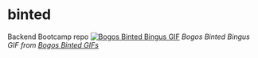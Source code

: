 # binted
Backend Bootcamp repo
[![Bogos Binted Bingus GIF](https://media.tenor.com/images/6ec16e25f02929d47321d23c2db65868/tenor.gif)](https://tenor.com/view/bogos-binted-bingus-picmix-silly-cat-gif-884131420210061532)
_Bogos Binted Bingus GIF from [Bogos Binted GIFs](https://tenor.com/search/bogos+binted-gifs)_

<script type="text/javascript" async src="https://tenor.com/embed.js"></script>
